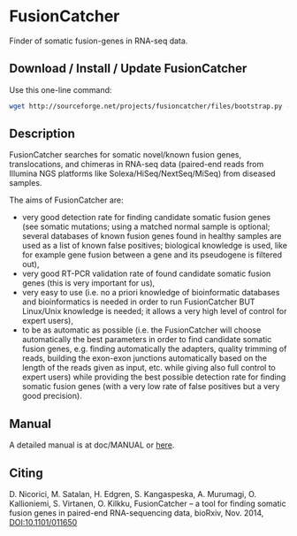 FusionCatcher
=============

Finder of somatic fusion-genes in RNA-seq data.


Download / Install / Update FusionCatcher
-----------------------------------------

Use this one-line command:

```bash
wget http://sourceforge.net/projects/fusioncatcher/files/bootstrap.py -O bootstrap.py && python bootstrap.py --download
```

Description
-----------
FusionCatcher searches for somatic novel/known fusion genes, translocations, and
chimeras in RNA-seq data (paired-end reads from Illumina NGS platforms like
Solexa/HiSeq/NextSeq/MiSeq) from diseased samples.

The aims of FusionCatcher are:
 * very good detection rate for finding candidate somatic fusion
   genes (see somatic mutations; using a matched normal sample is
   optional; several databases of known fusion genes found in healthy
   samples are used as a list of known false positives; biological
   knowledge is used, like for example gene fusion between a gene and
   its pseudogene is filtered out),
 * very good RT-PCR validation rate of found candidate somatic fusion
   genes (this is very important for us),
 * very easy to use (i.e. no a priori knowledge of bioinformatic
   databases and bioinformatics is needed in order to run FusionCatcher BUT
   Linux/Unix knowledge is needed; it allows a very high level of control
   for expert users),
 * to be as automatic as possible (i.e. the FusionCatcher will choose
   automatically the best parameters in order to find candidate somatic
   fusion genes, e.g. finding automatically the adapters, quality trimming
   of reads, building the exon-exon junctions automatically based on the
   length of the reads given as input, etc. while giving also full control
   to expert users) while providing the best possible detection rate for
   finding somatic fusion genes (with a very low rate of false positives
   but a very good precision).



Manual
------
A detailed manual is at doc/MANUAL or [here](http://code.google.com/p/fusioncatcher/wiki/Manual).

Citing
------
D. Nicorici, M. Satalan, H. Edgren, S. Kangaspeska, A. Murumagi, O. Kallioniemi,
S. Virtanen, O. Kilkku, FusionCatcher – a tool for finding somatic fusion genes
in paired-end RNA-sequencing data, bioRxiv, Nov. 2014, [DOI:10.1101/011650](http://dx.doi.org/10.1101/011650)
